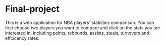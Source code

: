 # Final-project

This is a web application for NBA players' statistics comparison. You can first choose two players you want to compare and click on the stats you are interested in, including points, rebounds, assists, steals, turnovers and effcicency rates.

